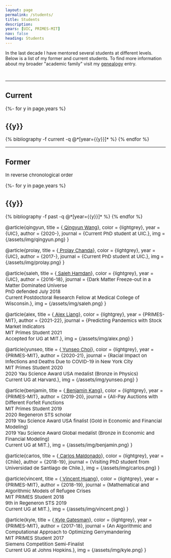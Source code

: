 ```yaml
---
layout: page
permalink: /students/
title: Students
description:  
years: [UIC, PRIMES-MIT]
nav: false
heading: Students
---
```


<div class="publications">

In the last decade I have mentored several students at different levels. Below is a list of my former and current students.  To find more information about my broader "academic family" visit my <a href="https://www.mathgenealogy.org/id.php?id=171532">genealogy</a> entry. 
 
 <br>
 <hr>
<span style="font-size:15px">

<h2>Current</h2>
 
 {%- for y in page.years %}
  <h2 class="year">{{y}}</h2>
  {% bibliography -f current -q @*[year={{y}}]* %}
{% endfor %}

  <br>

 <hr>
<span style="font-size:15px">

<h2>Former</h2>

In reverse chronological order

<div class="publications">

{%- for y in page.years %}
  <h2 class="year">{{y}}</h2>
  {% bibliography -f past -q @*[year={{y}}]* %}
{% endfor %}

 

@article{qingyun,
    title = {<a href="https://phys.uic.edu/profiles/wang-qingyun/"> Qingyun Wang</a>},
    color = {lightgrey},
    year = {UIC},
    author = {2020-},
    journal = {Current PhD student at UIC.},
    img = {/assets/img/qingyun.png}
    }

@article{prolay,
    title = {<a href="https://phys.uic.edu/profiles/chanda-prolay/"> Prolay Chanda</a>},
    color = {lightgrey},
    year = {UIC},
    author = {2017-},
    journal = {Current PhD student at UIC.},
    img = {/assets/img/prolay.png}
    }

@article{saleh,
    title = {<a href="https://uic.academia.edu/SalehHamdan"> Saleh Hamdan</a>},
    color = {lightgrey},
    year = {UIC},
    author = {2016-18},
    journal = {Dark Matter Freeze-out in a Matter Dominated Universe <br> PhD defended July 2018 <br> Current Postdoctoral Research Fellow at Medical College of Wisconsin.},
    img = {/assets/img/saleh.png}
    }

@article{alex,
    title = {<a href="https://math.mit.edu/research/highschool/primes/conference/index.php"> Alex Liang</a>},
    color = {lightgrey},
    year = {PRIMES-MIT},
    author = {2021-22},
    journal = {Predicting Pandemics with Stock Market Indicators <br> MIT Primes Student 2021 <br> Accepted for UG at MIT.},
    img = {/assets/img/alex.png}
    }


@article{yunseo,
    title = {<a href="https://math.mit.edu/research/highschool/primes/conference/conf-2020.php"> Yunseo Choi</a>},
    color = {lightgrey},
    year = {PRIMES-MIT},
    author = {2020-21},
    journal = {Racial Impact on Infections and Deaths Due to COVID-19 in New York City <br> MIT Primes Student 2020 <br> 2020 Yau Science Award USA medalist (Bronze in Physics) <br> Current UG at Harvard.},
    img = {/assets/img/yunseo.png}
    }


@article{benjamin,
    title = {<a href="https://math.mit.edu/research/highschool/primes/conference/conf-2019.php"> Benjamin Kang</a>},
    color = {lightgrey},
    year = {PRIMES-MIT},
    author = {2019-20},
    journal = {All-Pay Auctions with Different Forfeit Functions <br> MIT Primes Student 2019 <br> 2020 Regeneron STS scholar <br> 2019 Yau Science Award USA finalist (Gold in Economic and Financial Modeling) <br> 2019 Yau Science Award Global medalist (Bronze in Economic and Financial Modeling) <br> Current UG at MIT.},
    img = {/assets/img/benjamin.png}
    }

@article{carlos,
    title = {<a href=""> Carlos Maldonado</a>},
    color = {lightgrey},
    year = {Chile},
    author = {2018-19},
    journal = {Visiting PhD student from Universidad de Santiago de Chile.},
    img = {/assets/img/carlos.png}
    }

@article{vincent,
    title = {<a href="https://math.mit.edu/research/highschool/primes/conference/conf-2018.php"> Vincent Huang</a>},
    color = {lightgrey},
    year = {PRIMES-MIT},
    author = {2018-19},
    journal = {Mathematical and Algorithmic Models of Refugee Crises <br> MIT PRIMES Student 2018 <br> 9th in Regeneron STS 2019 <br> Current UG at MIT.},
    img = {/assets/img/vincent.png}
    }

@article{kyle,
    title = {<a href="https://math.mit.edu/research/highschool/primes/conference/conf-2017.php"> Kyle Gatesman</a>},
    color = {lightgrey},
    year = {PRIMES-MIT},
    author = {2017-18},
    journal = {An Algorithmic and Computational Approach to Optimizing Gerrymandering <br> MIT PRIMES Student 2017 <br> Siemens Competition Semi-Finalist <br> Current UG at Johns Hopkins.},
    img = {/assets/img/kyle.png}
    }

